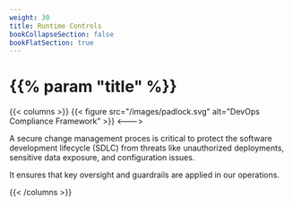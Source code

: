 ```yaml
---
weight: 30
title: Runtime Controls
bookCollapseSection: false
bookFlatSection: true
---
```


# {{% param "title" %}}

{{< columns >}}
{{< figure src="/images/padlock.svg" alt="DevOps Compliance Framework" >}}
<--->

A secure change management proces is critical to protect the software development lifecycle (SDLC) from threats like unauthorized deployments, sensitive data exposure, and configuration issues. 

It ensures that key oversight and guardrails are applied in our operations.

{{< /columns >}}
